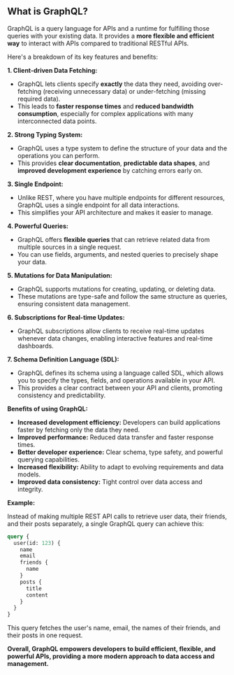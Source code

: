 ## What is GraphQL?

GraphQL is a query language for APIs and a runtime for fulfilling those queries with your existing data. It provides a **more flexible and efficient way** to interact with APIs compared to traditional RESTful APIs. 

Here's a breakdown of its key features and benefits:

**1. Client-driven Data Fetching:**

* GraphQL lets clients specify **exactly** the data they need, avoiding over-fetching (receiving unnecessary data) or under-fetching (missing required data).
* This leads to **faster response times** and **reduced bandwidth consumption**, especially for complex applications with many interconnected data points.

**2. Strong Typing System:**

* GraphQL uses a type system to define the structure of your data and the operations you can perform. 
* This provides **clear documentation**, **predictable data shapes**, and **improved development experience** by catching errors early on.

**3. Single Endpoint:**

* Unlike REST, where you have multiple endpoints for different resources, GraphQL uses a single endpoint for all data interactions. 
* This simplifies your API architecture and makes it easier to manage.

**4. Powerful Queries:**

* GraphQL offers **flexible queries** that can retrieve related data from multiple sources in a single request. 
* You can use fields, arguments, and nested queries to precisely shape your data.

**5. Mutations for Data Manipulation:**

*  GraphQL supports mutations for creating, updating, or deleting data.
*  These mutations are type-safe and follow the same structure as queries, ensuring consistent data management.

**6. Subscriptions for Real-time Updates:**

* GraphQL subscriptions allow clients to receive real-time updates whenever data changes, enabling interactive features and real-time dashboards.

**7. Schema Definition Language (SDL):**

* GraphQL defines its schema using a language called SDL, which allows you to specify the types, fields, and operations available in your API. 
* This provides a clear contract between your API and clients, promoting consistency and predictability.

**Benefits of using GraphQL:**

* **Increased development efficiency:** Developers can build applications faster by fetching only the data they need.
* **Improved performance:** Reduced data transfer and faster response times.
* **Better developer experience:** Clear schema, type safety, and powerful querying capabilities.
* **Increased flexibility:** Ability to adapt to evolving requirements and data models.
* **Improved data consistency:** Tight control over data access and integrity.

**Example:**

Instead of making multiple REST API calls to retrieve user data, their friends, and their posts separately, a single GraphQL query can achieve this:

```graphql
query {
  user(id: 123) {
    name
    email
    friends {
      name
    }
    posts {
      title
      content
    }
  }
}
```

This query fetches the user's name, email, the names of their friends, and their posts in one request.

**Overall, GraphQL empowers developers to build efficient, flexible, and powerful APIs, providing a more modern approach to data access and management.**
